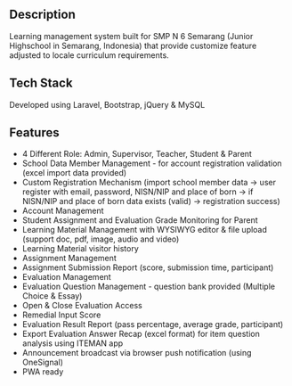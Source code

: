 ## Description
Learning management system built for SMP N 6 Semarang (Junior Highschool in Semarang, Indonesia) that provide customize feature adjusted to locale curriculum requirements.

## Tech Stack
Developed using Laravel, Bootstrap, jQuery & MySQL

## Features
- 4 Different Role: Admin, Supervisor, Teacher, Student & Parent
- School Data Member Management - for account registration validation (excel import data provided)
- Custom Registration Mechanism (import school member data -> user register with email, password, NISN/NIP and place of born -> if NISN/NIP and place of born data exists (valid) -> registration success)
- Account Management
- Student Assignment and Evaluation Grade Monitoring for Parent
- Learning Material Management with WYSIWYG editor & file upload (support doc, pdf, image, audio and video)
- Learning Material visitor history
- Assignment Management
- Assignment Submission Report (score, submission time, participant)
- Evaluation Management
- Evaluation Question Management - question bank provided (Multiple Choice & Essay)
- Open & Close Evaluation Access
- Remedial Input Score
- Evaluation Result Report (pass percentage, average grade, participant)
- Export Evaluation Answer Recap (excel format) for item question analysis using ITEMAN app
- Announcement broadcast via browser push notification (using OneSignal)
- PWA ready
